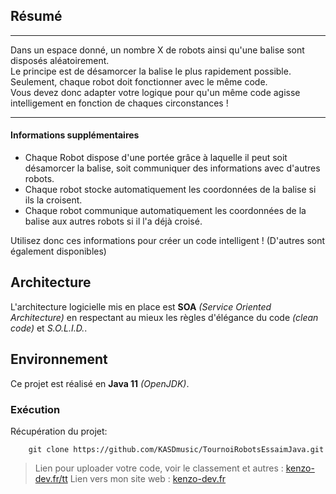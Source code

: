 ## Résumé

***
Dans un espace donné, un nombre X de robots ainsi qu'une balise sont disposés aléatoirement.  
Le principe est de désamorcer la balise le plus rapidement possible.  
Seulement, chaque robot doit fonctionner avec le même code.  
Vous devez donc adapter votre logique pour qu'un même code agisse intelligement en fonction de chaques circonstances !  
***
#### Informations supplémentaires

* Chaque Robot dispose d'une portée grâce à laquelle il peut soit désamorcer la balise, soit communiquer des informations avec d'autres robots.
* Chaque robot stocke automatiquement les coordonnées de la balise si ils la croisent.
* Chaque robot communique automatiquement les coordonnées de la balise aux autres robots si il l'a déjà croisé.

Utilisez donc ces informations pour créer un code intelligent ! (D'autres sont également disponibles)


## Architecture

L'architecture logicielle mis en place est **SOA** *(Service Oriented Architecture)* en respectant au mieux les règles d'élégance du code *(clean code)* et *S.O.L.I.D.*.

## Environnement

Ce projet est réalisé en **Java 11** *(OpenJDK)*.

### Exécution

Récupération du projet:
~~~
    git clone https://github.com/KASDmusic/TournoiRobotsEssaimJava.git
~~~

> Lien pour uploader votre code, voir le classement et autres : [kenzo-dev.fr/tt](http://kenzo-dev.fr)
> Lien vers mon site web : [kenzo-dev.fr](http://kenzo-dev.fr)
